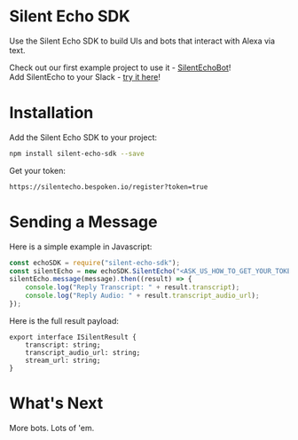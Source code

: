 # Silent Echo SDK
Use the Silent Echo SDK to build UIs and bots that interact with Alexa via text.

Check out our first example project to use it - [SilentEchoBot](https://github.com/bespoken/silent-echo-bot)!  
Add SilentEcho to your Slack - [try it here](https://silentechobot.bespoken.io/slack_auth)!

# Installation
Add the Silent Echo SDK to your project:  
```bash
npm install silent-echo-sdk --save
```
Get your token:
```
https://silentecho.bespoken.io/register?token=true
```
# Sending a Message
Here is a simple example in Javascript:
```javascript
const echoSDK = require("silent-echo-sdk");
const silentEcho = new echoSDK.SilentEcho("<ASK_US_HOW_TO_GET_YOUR_TOKEN>");
silentEcho.message(message).then((result) => {
    console.log("Reply Transcript: " + result.transcript);
    console.log("Reply Audio: " + result.transcript_audio_url);
});
```

Here is the full result payload:
```
export interface ISilentResult {
    transcript: string;
    transcript_audio_url: string;
    stream_url: string;
}
```

# What's Next
More bots. Lots of 'em.
